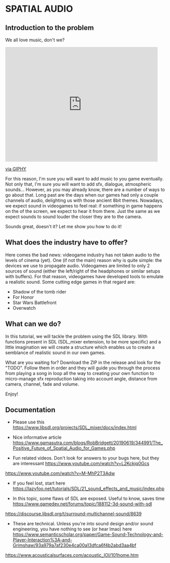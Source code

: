 # SPATIAL AUDIO 
## Introduction to the problem

We all love music, don't we? 

<iframe src="https://giphy.com/embed/ku5EcFe4PNGWA" width="480" height="360" frameBorder="0" class="giphy-embed" allowFullScreen></iframe><p><a href="https://giphy.com/gifs/it-rare-pingu-ku5EcFe4PNGWA">via GIPHY</a></p>

For this reason, I'm sure you will want to add music to you game eventually. Not only that, I'm sure you will want to add sfx, dialogue, atmospheric sounds... However, as you may already know, there are a number of ways to go about that. Long past are the days when our games had only a couple channels of audio, delighting us with those ancient 8bit themes. Nowadays, we expect sound in videogames to feel real: if something in game happens on the of the screen, we expect to hear it from there. Just the same as we expect sounds to sound louder the closer they are to the camera. 

Sounds great, doesn't it? Let me show you how to do it!

## What does the industry have to offer?

Here comes the bad news: videogame industry has not taken audio to the levels of cinema (yet). One (if not the main) reason why is quite simple: the devices we use to propagate audio. Videogames are limited to only 2 sources of sound (either the left/right of the headphones or similar setups with buffers). For that reason, videogames have developed tools to emulate a realistic sound. Some cutting edge games in that regard are:
- Shadow of the tomb rider
- For Honor
- Star Wars Battlefront
- Overwatch

## What can we do?

In this tutorial, we will tackle the problem using the SDL library. With functions present in SDL (SDL_mixer extension, to be more specific) and a little imagination we will create a structure which enables us to create a semblance of realistic sound in our own games.

What are you waiting for? Download the ZIP in the release and look for the "TODO". Follow them in order and they will guide you through the process from playing a song in loop all the way to creating your own function to micro-manage sfx reproduction taking into account angle, distance from camera, channel, fade and volume.

Enjoy!

## Documentation
- Please use this
https://www.libsdl.org/projects/SDL_mixer/docs/index.html

- Nice informative article
https://www.gamasutra.com/blogs/RobBridgett/20190619/344991/The_Positive_Future_of_Spatial_Audio_for_Games.php

- Fun related videos. Don't look for answers to your bugs here, but they are interessant 
https://www.youtube.com/watch?v=L2Kckjq0Gcs

https://www.youtube.com/watch?v=M-MhP2T3Adw 

- If you feel lost, start here
https://lazyfoo.net/tutorials/SDL/21_sound_effects_and_music/index.php
 
- In this topic, some flaws of SDL are exposed. Useful to know, saves time
https://www.gamedev.net/forums/topic/188112-3d-sound-with-sdl

https://discourse.libsdl.org/t/surround-multichannel-sound/8639

- These are technical. Unless you're into sound design and/or sound engineering, you have nothing to see (or hear lmao) here
https://www.semanticscholar.org/paper/Game-Sound-Technology-and-Player-Interaction%3A-and-Grimshaw/93a979a7af230e4ca00a13dfca6f4b2abd3aa4bf

https://www.acousticalsurfaces.com/acoustic_IOI/101home.htm



